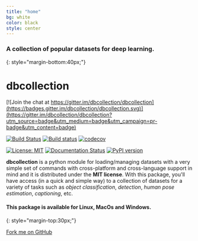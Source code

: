 ```yaml
---
title: "home"
bg: white
color: black
style: center
---
```


### A collection of popular datasets for deep learning.
{: style="margin-bottom:40px;"}

# dbcollection

<div markdown="1">

[![Join the chat at https://gitter.im/dbcollection/dbcollection](https://badges.gitter.im/dbcollection/dbcollection.svg)](https://gitter.im/dbcollection/dbcollection?utm_source=badge&utm_medium=badge&utm_campaign=pr-badge&utm_content=badge)

[![Build Status](https://travis-ci.org/dbcollection/dbcollection.svg?branch=master)](https://travis-ci.org/dbcollection/dbcollection)
[![Build status](https://ci.appveyor.com/api/projects/status/85gpibosxhjo8yjl/branch/master?svg=true)](https://ci.appveyor.com/project/farrajota/dbcollection-x3l0d/branch/master)
[![codecov](https://codecov.io/gh/dbcollection/dbcollection/branch/master/graph/badge.svg)](https://codecov.io/gh/dbcollection/dbcollection)

[![License: MIT](https://img.shields.io/badge/License-MIT-yellow.svg)](https://opensource.org/licenses/MIT)
[![Documentation Status](https://readthedocs.org/projects/dbcollection/badge/?version=latest)](http://dbcollection.readthedocs.io/en/latest/?badge=latest)
[![PyPI version](https://badge.fury.io/py/dbcollection.svg)](https://badge.fury.io/py/dbcollection)
</div>


**dbcollection** is a python module for loading/managing datasets with a very simple set of commands with cross-platform and cross-language support in mind and it is distributed under the **MIT license**. With this package, you'll have access (in a quick and simple way) to a collection of datasets for a variety of tasks such as *object classification*, *detection*, *human pose estimation*, *captioning*, etc.

#### This package is available for **Linux**, **MacOs** and **Windows**.
{: style="margin-top:30px;"}

<span id="forkongithub">
  <a href="{{ site.source_link }}" class="bg-blue">
    Fork me on GitHub
  </a>
</span>
